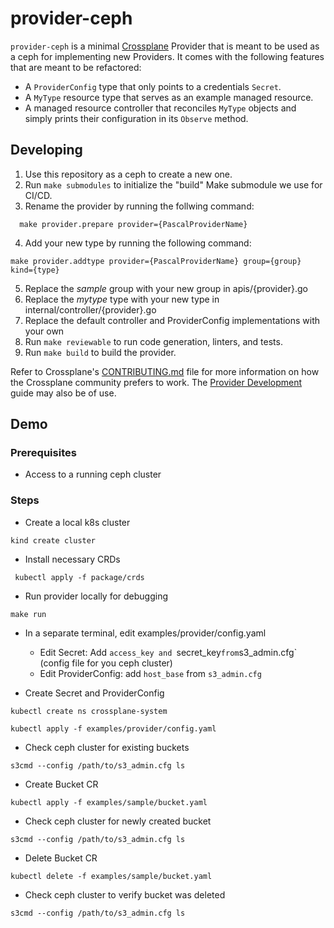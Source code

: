 # provider-ceph

`provider-ceph` is a minimal [Crossplane](https://crossplane.io/) Provider
that is meant to be used as a ceph for implementing new Providers. It comes
with the following features that are meant to be refactored:

- A `ProviderConfig` type that only points to a credentials `Secret`.
- A `MyType` resource type that serves as an example managed resource.
- A managed resource controller that reconciles `MyType` objects and simply
  prints their configuration in its `Observe` method.

## Developing

1. Use this repository as a ceph to create a new one.
1. Run `make submodules` to initialize the "build" Make submodule we use for CI/CD.
1. Rename the provider by running the follwing command:
```
  make provider.prepare provider={PascalProviderName}
```
4. Add your new type by running the following command:
```
make provider.addtype provider={PascalProviderName} group={group} kind={type}
```
5. Replace the *sample* group with your new group in apis/{provider}.go
5. Replace the *mytype* type with your new type in internal/controller/{provider}.go
5. Replace the default controller and ProviderConfig implementations with your own
5. Run `make reviewable` to run code generation, linters, and tests.
5. Run `make build` to build the provider.

Refer to Crossplane's [CONTRIBUTING.md] file for more information on how the
Crossplane community prefers to work. The [Provider Development][provider-dev]
guide may also be of use.

[CONTRIBUTING.md]: https://github.com/crossplane/crossplane/blob/master/CONTRIBUTING.md
[provider-dev]: https://github.com/crossplane/crossplane/blob/master/docs/contributing/provider_development_guide.md

## Demo

### Prerequisites
- Access to a running ceph cluster

### Steps
- Create a local k8s cluster
```
kind create cluster
```
- Install necessary CRDs
```
 kubectl apply -f package/crds
```
- Run provider locally for debugging
```
make run
```
- In a separate terminal, edit examples/provider/config.yaml
  - Edit Secret: Add `access_key and `secret_key` from `s3_admin.cfg` (config file for you ceph cluster)
  - Edit ProviderConfig: add `host_base` from `s3_admin.cfg`

- Create Secret and ProviderConfig
```
kubectl create ns crossplane-system 

kubectl apply -f examples/provider/config.yaml
```
- Check ceph cluster for existing buckets
```
s3cmd --config /path/to/s3_admin.cfg ls
```
- Create Bucket CR 
```
kubectl apply -f examples/sample/bucket.yaml
```
- Check ceph cluster for newly created bucket
```
s3cmd --config /path/to/s3_admin.cfg ls
```
- Delete Bucket CR 
```
kubectl delete -f examples/sample/bucket.yaml
```
- Check ceph cluster to verify bucket was deleted
```
s3cmd --config /path/to/s3_admin.cfg ls
```
